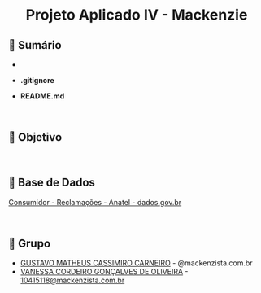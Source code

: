 <h1 align="center">
  Projeto Aplicado IV - Mackenzie
</h1>

## 📄 Sumário

- 

- **.gitignore**

- **README.md**

&nbsp;
## 🚀 Objetivo
<objetivo>

&nbsp;
## 🎲 Base de Dados
[Consumidor - Reclamações - Anatel - dados.gov.br](https://dados.gov.br/dados/conjuntos-dados/solicitacoesregistradasnaanatel)

&nbsp;
## 🙇 Grupo

- [GUSTAVO MATHEUS CASSIMIRO CARNEIRO](https://github.com/Cassimirogustavo) - <matricula>@mackenzista.com.br
- [VANESSA CORDEIRO GONÇALVES DE OLIVEIRA](https://github.com/vanessacordeiro) - 10415118@mackenzista.com.br
